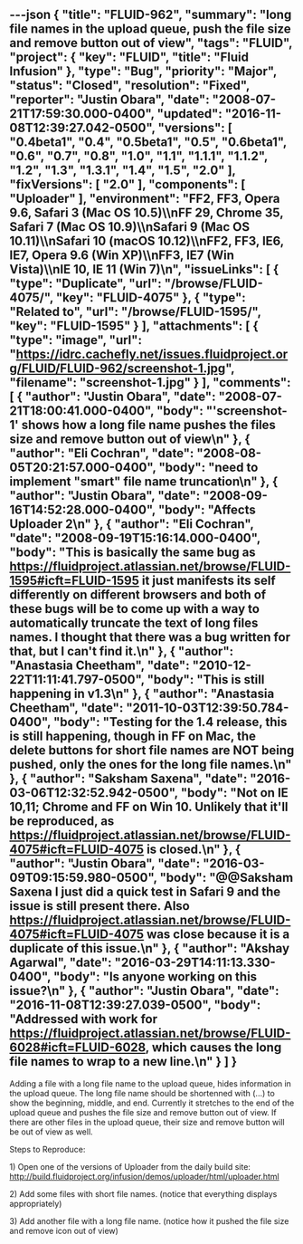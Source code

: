 ---json
{
  "title": "FLUID-962",
  "summary": "long file names in the upload queue, push the file size and remove button out of view",
  "tags": "FLUID",
  "project": {
    "key": "FLUID",
    "title": "Fluid Infusion"
  },
  "type": "Bug",
  "priority": "Major",
  "status": "Closed",
  "resolution": "Fixed",
  "reporter": "Justin Obara",
  "date": "2008-07-21T17:59:30.000-0400",
  "updated": "2016-11-08T12:39:27.042-0500",
  "versions": [
    "0.4beta1",
    "0.4",
    "0.5beta1",
    "0.5",
    "0.6beta1",
    "0.6",
    "0.7",
    "0.8",
    "1.0",
    "1.1",
    "1.1.1",
    "1.1.2",
    "1.2",
    "1.3",
    "1.3.1",
    "1.4",
    "1.5",
    "2.0"
  ],
  "fixVersions": [
    "2.0"
  ],
  "components": [
    "Uploader"
  ],
  "environment": "FF2, FF3, Opera 9.6, Safari 3 (Mac OS 10.5)\\\nFF 29, Chrome 35, Safari 7 (Mac OS 10.9)\\\nSafari 9 (Mac OS 10.11)\\\nSafari 10 (macOS 10.12)\\\nFF2, FF3, IE6, IE7, Opera 9.6 (Win XP)\\\nFF3, IE7 (Win Vista)\\\nIE 10, IE 11 (Win 7)\n",
  "issueLinks": [
    {
      "type": "Duplicate",
      "url": "/browse/FLUID-4075/",
      "key": "FLUID-4075"
    },
    {
      "type": "Related to",
      "url": "/browse/FLUID-1595/",
      "key": "FLUID-1595"
    }
  ],
  "attachments": [
    {
      "type": "image",
      "url": "https://idrc.cachefly.net/issues.fluidproject.org/FLUID/FLUID-962/screenshot-1.jpg",
      "filename": "screenshot-1.jpg"
    }
  ],
  "comments": [
    {
      "author": "Justin Obara",
      "date": "2008-07-21T18:00:41.000-0400",
      "body": "'screenshot-1' shows how a long file name pushes the files size and remove button out of view\n"
    },
    {
      "author": "Eli Cochran",
      "date": "2008-08-05T20:21:57.000-0400",
      "body": "need to implement \"smart\" file name truncation\n"
    },
    {
      "author": "Justin Obara",
      "date": "2008-09-16T14:52:28.000-0400",
      "body": "Affects Uploader 2\n"
    },
    {
      "author": "Eli Cochran",
      "date": "2008-09-19T15:16:14.000-0400",
      "body": "This is basically the same bug as <https://fluidproject.atlassian.net/browse/FLUID-1595#icft=FLUID-1595> it just manifests its self differently on different browsers and both of these bugs will be to come up with a way to automatically truncate the text of long files names. I thought that there was a bug written for that, but I can't find it.\n"
    },
    {
      "author": "Anastasia Cheetham",
      "date": "2010-12-22T11:11:41.797-0500",
      "body": "This is still happening in v1.3\n"
    },
    {
      "author": "Anastasia Cheetham",
      "date": "2011-10-03T12:39:50.784-0400",
      "body": "Testing for the 1.4 release, this is still happening, though in FF on Mac, the delete buttons for short file names are NOT being pushed, only the ones for the long file names.\n"
    },
    {
      "author": "Saksham Saxena",
      "date": "2016-03-06T12:32:52.942-0500",
      "body": "Not on IE 10,11; Chrome and FF on Win 10. Unlikely that it'll be reproduced, as <https://fluidproject.atlassian.net/browse/FLUID-4075#icft=FLUID-4075> is closed.\n"
    },
    {
      "author": "Justin Obara",
      "date": "2016-03-09T09:15:59.980-0500",
      "body": "@@Saksham Saxena I just did a quick test in Safari 9 and the issue is still present there. Also <https://fluidproject.atlassian.net/browse/FLUID-4075#icft=FLUID-4075> was close because it is a duplicate of this issue.\n"
    },
    {
      "author": "Akshay Agarwal",
      "date": "2016-03-29T14:11:13.330-0400",
      "body": "Is anyone working on this issue?\n"
    },
    {
      "author": "Justin Obara",
      "date": "2016-11-08T12:39:27.039-0500",
      "body": "Addressed with work for <https://fluidproject.atlassian.net/browse/FLUID-6028#icft=FLUID-6028>, which causes the long file names to wrap to a new line.\n"
    }
  ]
}
---
Adding a file with a long file name to the upload queue, hides information in the upload queue. The long file name should be shortenned with (...) to show the beginning, middle, and end. Currently it stretches to the end of the upload queue and pushes the file size and remove button out of view. If there are other files in the upload queue, their size and remove button will be out of view as well.

Steps to Reproduce:

1\) Open one of the versions of Uploader from the daily build site:\
<http://build.fluidproject.org/infusion/demos/uploader/html/uploader.html>

2\) Add some files with short file names. (notice that everything displays appropriately)

3\) Add another file with a long file name. (notice how it pushed the file size and remove icon out of view)

        